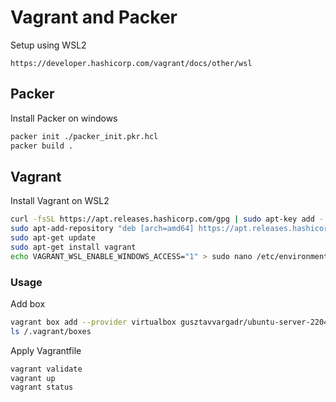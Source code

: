 ﻿# Vagrant and Packer

Setup using WSL2

`https://developer.hashicorp.com/vagrant/docs/other/wsl`

## Packer
Install Packer on windows

```bash
packer init ./packer_init.pkr.hcl
packer build .
```

## Vagrant
Install Vagrant on WSL2

```bash
curl -fsSL https://apt.releases.hashicorp.com/gpg | sudo apt-key add -
sudo apt-add-repository "deb [arch=amd64] https://apt.releases.hashicorp.com $(lsb_release -cs) main"
sudo apt-get update
sudo apt-get install vagrant
echo VAGRANT_WSL_ENABLE_WINDOWS_ACCESS="1" > sudo nano /etc/environment
```

### Usage
Add box
```bash
vagrant box add --provider virtualbox gusztavvargadr/ubuntu-server-2204-lts
ls /.vagrant/boxes
```

Apply Vagrantfile
```bash
vagrant validate
vagrant up
vagrant status
```





